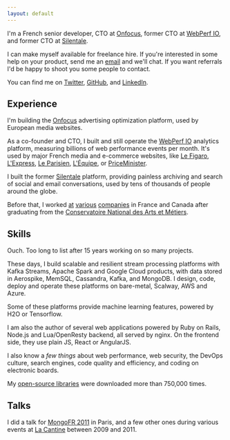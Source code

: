 ```yaml
---
layout: default
---
```


I'm a French senior developer, CTO at [Onfocus](http://onfocus.io), <span title="and Président">former CTO</span> at [WebPerf IO](http://webperf.io), and former CTO at [Silentale](http://silentale.com).

I can make myself available for freelance hire. If you're interested in some help on your product, send me an <a href="mailto:nicolas.fouche@gmail.com">email</a> and we'll chat. If you want referrals I'd be happy to shoot you some people to contact.

You can find me on [Twitter](http://twitter.com/nicolas_), [GitHub](http://github.com/nfo), and [LinkedIn](http://www.linkedin.com/in/nicolasfouche).

## Experience

I'm building the [Onfocus](http://onfocus.io/) advertising optimization platform, used by European media websites.

As a co-founder and CTO, I built and still operate the [WebPerf IO](http://webperf.io/) analytics platform, measuring billions of web performance events per month. It's used by major French media and e-commerce websites, like [Le Figaro](http://www.lefigaro.fr), [L'Express](http://www.lexpress.fr), [Le Parisien](http://www.leparisien.fr), [L'Équipe](http://www.lequipe.fr/), or [PriceMinister](http://priceminister.com).

I built the former [Silentale](http://silentale.com) platform, providing painless archiving and search of social and email conversations, used by tens of thousands of people around the globe.

Before that, I worked [at](http://atos.net) [various](http://www.opentext.com/) [companies](http://www.michelin.com/) in France and Canada after graduating from the [Conservatoire National des Arts et Métiers](http://the.cnam.eu/).

## Skills

Ouch. Too long to list after 15 years working on so many projects.

These days, I build scalable and resilient stream processing platforms with Kafka Streams, Apache Spark and Google Cloud products, with data stored in Aerospike, MemSQL, Cassandra, Kafka, and MongoDB. I design, code, deploy and operate these platforms on bare-metal, Scalway, AWS and Azure.

Some of these platforms provide machine learning features, powered by H2O or Tensorflow.

I am also the author of several web applications powered by Ruby on Rails, Node.js and Lua/OpenResty backend, all served by nginx. On the frontend side, they use plain JS, React or AngularJS.

I also know a *few things* about web performance, web security, the DevOps culture, search engines, code quality and efficiency, and coding on electronic boards.

My [open-source libraries](https://rubygems.org/profiles/nfo) were downloaded more than 750,000 times.

## Talks

I did a talk for [MongoFR 2011](http://www.slideshare.net/nfo/mongo-a-la-resque) in Paris, and a few other ones during various events at [La Cantine](https://paris.numa.co/) between 2009 and 2011.
